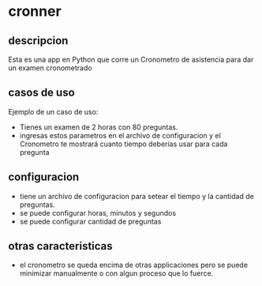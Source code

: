# cronner

## descripcion

Esta es una app en Python que corre un Cronometro de asistencia para dar un examen cronometrado

## casos de uso

Ejemplo de un caso de uso:

- Tienes un examen de 2 horas con 80 preguntas.
- ingresas estos parametros en el archivo de configuracion y el Cronometro te mostrará cuanto tiempo deberías usar para cada pregunta

## configuracion

- tiene un archivo de configuracion para setear el tiempo y la cantidad de preguntas.
- se puede configurar horas, minutos y segundos
- se puede configurar cantidad de preguntas

## otras caracteristicas

- el cronometro se queda encima de otras applicaciones pero se puede minimizar manualmente o con algun proceso que lo fuerce.
